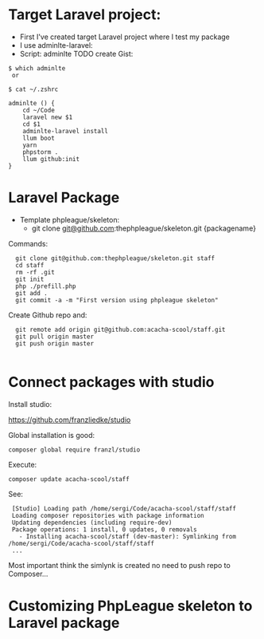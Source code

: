 # Target Laravel project:

- First I've created target Laravel project where I test my package
- I use adminlte-laravel:
- Script: adminlte TODO create Gist:

```
$ which adminlte 
 or 

$ cat ~/.zshrc

adminlte () {
	cd ~/Code
	laravel new $1
	cd $1
	adminlte-laravel install
	llum boot
	yarn
	phpstorm .
	llum github:init
}

```

# Laravel Package
- Template phpleague/skeleton:
  - git clone git@github.com:thephpleague/skeleton.git {packagename}
  
Commands:
```  
  git clone git@github.com:thephpleague/skeleton.git staff
  cd staff
  rm -rf .git
  git init
  php ./prefill.php
  git add .
  git commit -a -m "First version using phpleague skeleton"
```

Create Github repo and:

```
  git remote add origin git@github.com:acacha-scool/staff.git
  git pull origin master
  git push origin master
  
```

# Connect packages with studio

Install studio:

 https://github.com/franzliedke/studio
 
Global installation is good:

```
composer global require franzl/studio
```
 
Execute:

```
composer update acacha-scool/staff
```
 See:
  
```
 [Studio] Loading path /home/sergi/Code/acacha-scool/staff/staff
 Loading composer repositories with package information
 Updating dependencies (including require-dev)
 Package operations: 1 install, 0 updates, 0 removals
   - Installing acacha-scool/staff (dev-master): Symlinking from /home/sergi/Code/acacha-scool/staff/staff
 ...
```

Most important think the simlynk is created no need to push repo to Composer...

# Customizing PhpLeague skeleton to Laravel package

